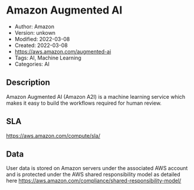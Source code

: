 # Amazon Augmented AI

* Author: Amazon
* Version: unkown
* Modified: 2022-03-08
* Created: 2022-03-08
* <https://aws.amazon.com/augmented-ai>
* Tags: AI, Machine Learning
* Categories: AI

## Description

Amazon Augmented AI (Amazon A2I) is a machine learning service which makes it easy to build the workflows required for human review.

## SLA

https://aws.amazon.com/compute/sla/

## Data

User data is stored on Amazon servers under the associated AWS account and is protected under the AWS shared responsibility model as detailed here https://aws.amazon.com/compliance/shared-responsibility-model/
